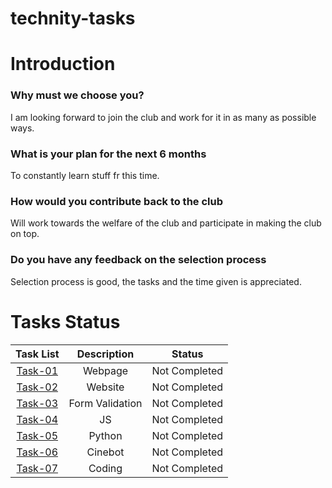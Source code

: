 # technity-tasks
# Introduction
### Why must we choose you?  
I am looking forward to join the club and work for it in as many as possible ways.
### What is your plan for the next 6 months  
To constantly learn stuff fr this time.
### How would you contribute back to the club  
Will work towards the welfare of the club and participate in making the club on top.
### Do you have any feedback on the selection process  
Selection process is good, the tasks and the time given is appreciated.

# Tasks Status

| Task List | Description | Status |
| :-:       | :-:         | :-:    |
| [Task-01]()   | Webpage | Not Completed |
| [Task-02]()   | Website | Not Completed |
| [Task-03]()   | Form Validation | Not Completed |
| [Task-04]()  | JS | Not Completed |
| [Task-05]()   | Python | Not Completed |
| [Task-06]()   | Cinebot | Not Completed |
| [Task-07]()   | Coding | Not Completed |
